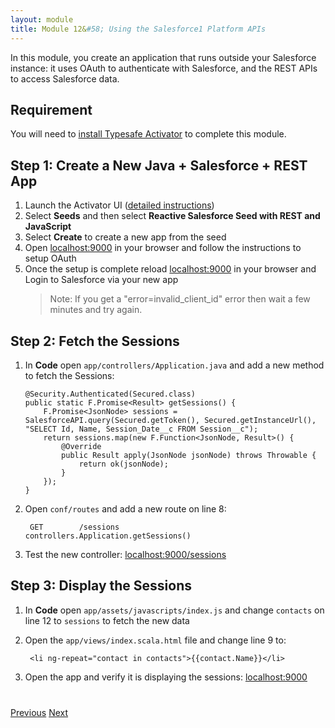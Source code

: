 ```yaml
---
layout: module
title: Module 12&#58; Using the Salesforce1 Platform APIs
---
```

In this module, you create an application that runs outside your Salesforce instance: it uses OAuth to authenticate with Salesforce, and the REST APIs to access Salesforce data.

## Requirement

You will need to [install Typesafe Activator](http://typesafe.com/platform/getstarted) to complete this module.

## Step 1: Create a New Java + Salesforce + REST App

1. Launch the Activator UI ([detailed instructions](http://typesafe.com/platform/getstarted))
1. Select **Seeds** and then select **Reactive Salesforce Seed with REST and JavaScript**
1. Select **Create** to create a new app from the seed
1. Open [localhost:9000](http://localhost:9000) in your browser and follow the instructions to setup OAuth
1. Once the setup is complete reload [localhost:9000](http://localhost:9000) in your browser and Login to Salesforce via your new app
    > Note: If you get a "error=invalid_client_id" error then wait a few minutes and try again.


## Step 2: Fetch the Sessions

1. In **Code** open `app/controllers/Application.java` and add a new method to fetch the Sessions:

    ```
    @Security.Authenticated(Secured.class)
    public static F.Promise<Result> getSessions() {
        F.Promise<JsonNode> sessions = SalesforceAPI.query(Secured.getToken(), Secured.getInstanceUrl(), "SELECT Id, Name, Session_Date__c FROM Session__c");
        return sessions.map(new F.Function<JsonNode, Result>() {
            @Override
            public Result apply(JsonNode jsonNode) throws Throwable {
                return ok(jsonNode);
            }
        });
    }
    ```

1. Open `conf/routes` and add a new route on line 8:

        GET        /sessions               controllers.Application.getSessions()

1. Test the new controller: [localhost:9000/sessions](http://localhost:9000/sessions)


## Step 3: Display the Sessions

1. In **Code** open `app/assets/javascripts/index.js` and change `contacts` on line 12 to `sessions` to fetch the new data
2. Open the `app/views/index.scala.html` file and change line 9 to:

        <li ng-repeat="contact in contacts">{{contact.Name}}</li>

3. Open the app and verify it is displaying the sessions: [localhost:9000](http://localhost:9000)


<div class="row" style="margin-top:40px;">
<div class="col-sm-12">
<a href="Batch-and-Schedule.html" class="btn btn-default"><i class="glyphicon glyphicon-chevron-left"></i> Previous</a>
<a href="next.html" class="btn btn-default pull-right">Next <i class="glyphicon glyphicon-chevron-right"></i></a>
</div>
</div>
